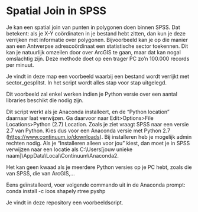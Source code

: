 # Spatial Join in SPSS

Je kan een spatial join van punten in polygonen doen binnen SPSS.
Dat betekent: als je X-Y coördinaten in je bestand hebt zitten, dan kun je deze verrijken met informatie over polygonen. Bijvoorbeeld kan je op die manier aan een Antwerpse adrescoördinaat een statistische sector toekennen.
Dit kan je natuurlijk omzeilen door over ArcGIS te gaan, maar dat kan nogal omslachtig zijn.
Deze methode doet op een trager PC zo’n 100.000 records per minuut.

Je vindt in deze map een voorbeeld waarbij een bestand wordt verrijkt met sector_gesplitst. In het script wordt alles stap voor stap uitgelegd.

Dit voorbeeld zal enkel werken indien je Python versie over een aantal libraries beschikt die nodig zijn. 
 
Dit script werkt als je Anaconda installeert, en de “Python location” daarnaar laat verwijzen. Ga daarvoor naar Edit>Options>File Locations>Python (2.7) Location.
Zoals je ziet vraagt SPSS naar een versie 2.7 van Python. Kies dus voor een Anaconda versie met Python 2.7 (https://www.continuum.io/downloads). Bij installeren heb je mogelijk admin rechten nodig. Als je “Installeren alleen voor jou”  kiest, dan moet je in SPSS verwijzen naar een locatie als C:\Users\[jouw unieke naam]\AppData\Local\Continuum\Anaconda2.

Het kan geen kwaad als je meerdere Python versies op je PC hebt, zoals die van SPSS, die van ArcGIS,... 

Eens geïnstalleerd, voer volgende commando uit in de Anaconda prompt:
conda install -c ioos shapely rtree pyshp

Je vindt in deze repository een voorbeeldscript.
